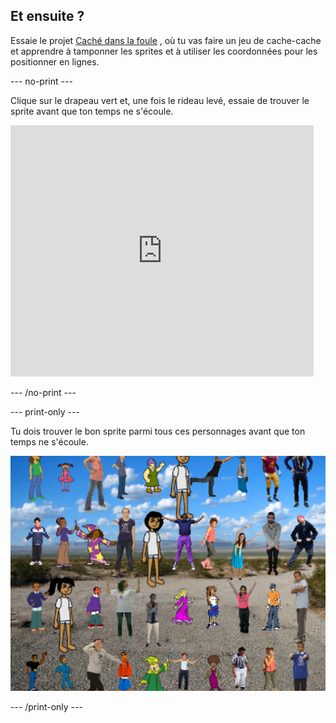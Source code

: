 ## Et ensuite ?

Essaie le projet [Caché dans la foule](https://projects.raspberrypi.org/en/projects/lineup?utm_source=pathway&utm_medium=whatnext&utm_campaign=projects) , où tu vas faire un jeu de cache-cache et apprendre à tamponner les sprites et à utiliser les coordonnées pour les positionner en lignes.

\--- no-print \---

Clique sur le drapeau vert et, une fois le rideau levé, essaie de trouver le sprite avant que ton temps ne s'écoule.

<div class="scratch-preview">
  <iframe allowtransparency="true" width="485" height="402" src="https://scratch.mit.edu/projects/embed/259020474/?autostart=false" frameborder="0" scrolling="no"></iframe>
</div>

\--- /no-print \---

\--- print-only \---

Tu dois trouver le bon sprite parmi tous ces personnages avant que ton temps ne s'écoule.

![démonstration](images/lineup-showcase.png)

\--- /print-only \---